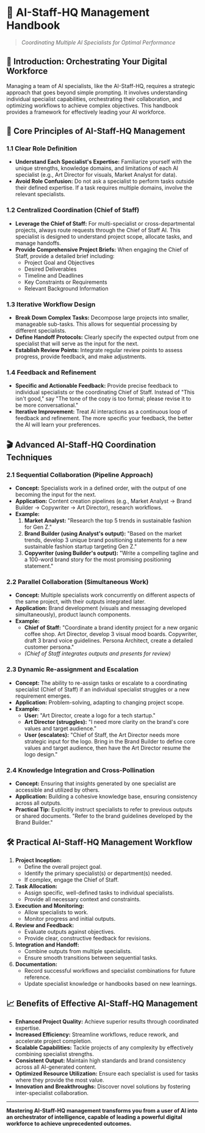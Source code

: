 # 📖 AI-Staff-HQ Management Handbook

> _Coordinating Multiple AI Specialists for Optimal Performance_

## 🎯 Introduction: Orchestrating Your Digital Workforce

Managing a team of AI specialists, like the AI-Staff-HQ, requires a strategic approach that goes beyond simple prompting. It involves understanding individual specialist capabilities, orchestrating their collaboration, and optimizing workflows to achieve complex objectives. This handbook provides a framework for effectively leading your AI workforce.

## 🚀 Core Principles of AI-Staff-HQ Management

### 1.1 Clear Role Definition

*   **Understand Each Specialist's Expertise:** Familiarize yourself with the unique strengths, knowledge domains, and limitations of each AI specialist (e.g., Art Director for visuals, Market Analyst for data).
*   **Avoid Role Confusion:** Do not ask a specialist to perform tasks outside their defined expertise. If a task requires multiple domains, involve the relevant specialists.

### 1.2 Centralized Coordination (Chief of Staff)

*   **Leverage the Chief of Staff:** For multi-specialist or cross-departmental projects, always route requests through the Chief of Staff AI. This specialist is designed to understand project scope, allocate tasks, and manage handoffs.
*   **Provide Comprehensive Project Briefs:** When engaging the Chief of Staff, provide a detailed brief including:
    *   Project Goal and Objectives
    *   Desired Deliverables
    *   Timeline and Deadlines
    *   Key Constraints or Requirements
    *   Relevant Background Information

### 1.3 Iterative Workflow Design

*   **Break Down Complex Tasks:** Decompose large projects into smaller, manageable sub-tasks. This allows for sequential processing by different specialists.
*   **Define Handoff Protocols:** Clearly specify the expected output from one specialist that will serve as the input for the next.
*   **Establish Review Points:** Integrate regular review points to assess progress, provide feedback, and make adjustments.

### 1.4 Feedback and Refinement

*   **Specific and Actionable Feedback:** Provide precise feedback to individual specialists or the coordinating Chief of Staff. Instead of "This isn't good," say "The tone of the copy is too formal; please revise it to be more conversational."
*   **Iterative Improvement:** Treat AI interactions as a continuous loop of feedback and refinement. The more specific your feedback, the better the AI will learn your preferences.

## 🎬 Advanced AI-Staff-HQ Coordination Techniques

### 2.1 Sequential Collaboration (Pipeline Approach)

*   **Concept:** Specialists work in a defined order, with the output of one becoming the input for the next.
*   **Application:** Content creation pipelines (e.g., Market Analyst -> Brand Builder -> Copywriter -> Art Director), research workflows.
*   **Example:**
    1.  **Market Analyst:** "Research the top 5 trends in sustainable fashion for Gen Z."
    2.  **Brand Builder (using Analyst's output):** "Based on the market trends, develop 3 unique brand positioning statements for a new sustainable fashion startup targeting Gen Z."
    3.  **Copywriter (using Builder's output):** "Write a compelling tagline and a 100-word brand story for the most promising positioning statement."

### 2.2 Parallel Collaboration (Simultaneous Work)

*   **Concept:** Multiple specialists work concurrently on different aspects of the same project, with their outputs integrated later.
*   **Application:** Brand development (visuals and messaging developed simultaneously), product launch components.
*   **Example:**
    *   **Chief of Staff:** "Coordinate a brand identity project for a new organic coffee shop. Art Director, develop 3 visual mood boards. Copywriter, draft 3 brand voice guidelines. Persona Architect, create a detailed customer persona."
    *   *(Chief of Staff integrates outputs and presents for review)*

### 2.3 Dynamic Re-assignment and Escalation

*   **Concept:** The ability to re-assign tasks or escalate to a coordinating specialist (Chief of Staff) if an individual specialist struggles or a new requirement emerges.
*   **Application:** Problem-solving, adapting to changing project scope.
*   **Example:**
    *   **User:** "Art Director, create a logo for a tech startup."
    *   **Art Director (struggles):** "I need more clarity on the brand's core values and target audience."
    *   **User (escalates):** "Chief of Staff, the Art Director needs more strategic input for the logo. Bring in the Brand Builder to define core values and target audience, then have the Art Director resume the logo design."

### 2.4 Knowledge Integration and Cross-Pollination

*   **Concept:** Ensuring that insights generated by one specialist are accessible and utilized by others.
*   **Application:** Building a cohesive knowledge base, ensuring consistency across all outputs.
*   **Practical Tip:** Explicitly instruct specialists to refer to previous outputs or shared documents. "Refer to the brand guidelines developed by the Brand Builder."

## 🛠️ Practical AI-Staff-HQ Management Workflow

1.  **Project Inception:**
    *   Define the overall project goal.
    *   Identify the primary specialist(s) or department(s) needed.
    *   If complex, engage the Chief of Staff.
2.  **Task Allocation:**
    *   Assign specific, well-defined tasks to individual specialists.
    *   Provide all necessary context and constraints.
3.  **Execution and Monitoring:**
    *   Allow specialists to work.
    *   Monitor progress and initial outputs.
4.  **Review and Feedback:**
    *   Evaluate outputs against objectives.
    *   Provide clear, constructive feedback for revisions.
5.  **Integration and Handoff:**
    *   Combine outputs from multiple specialists.
    *   Ensure smooth transitions between sequential tasks.
6.  **Documentation:**
    *   Record successful workflows and specialist combinations for future reference.
    *   Update specialist knowledge or handbooks based on new learnings.

## 📈 Benefits of Effective AI-Staff-HQ Management

*   **Enhanced Project Quality:** Achieve superior results through coordinated expertise.
*   **Increased Efficiency:** Streamline workflows, reduce rework, and accelerate project completion.
*   **Scalable Capabilities:** Tackle projects of any complexity by effectively combining specialist strengths.
*   **Consistent Output:** Maintain high standards and brand consistency across all AI-generated content.
*   **Optimized Resource Utilization:** Ensure each specialist is used for tasks where they provide the most value.
*   **Innovation and Breakthroughs:** Discover novel solutions by fostering inter-specialist collaboration.

---

**Mastering AI-Staff-HQ management transforms you from a user of AI into an orchestrator of intelligence, capable of leading a powerful digital workforce to achieve unprecedented outcomes.**